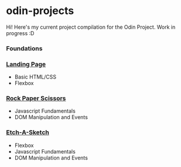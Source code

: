 # odin-projects
Hi! Here's my current project compilation for the Odin Project. Work in progress :D

### Foundations

### [Landing Page](https://himanimanjunath.github.io/odin-projects/landing-page/)  

- Basic HTML/CSS
- Flexbox

### [Rock Paper Scissors](https://himanimanjunath.github.io/odin-projects/rock-paper-scissors/) 

- Javascript Fundamentals
- DOM Manipulation and Events

### [Etch-A-Sketch](https://himanimanjunath.github.io/odin-projects/etch-a-sketch/) 

- Flexbox
- Javascript Fundamentals
- DOM Manipulation and Events 